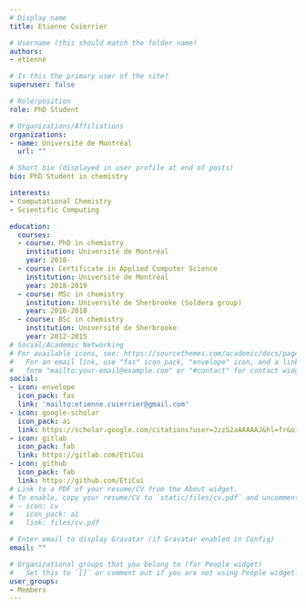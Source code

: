 ```yaml
---
# Display name
title: Etienne Cuierrier

# Username (this should match the folder name)
authors:
- etienne

# Is this the primary user of the site?
superuser: false

# Role/position
role: PhD Student

# Organizations/Affiliations
organizations:
- name: Université de Montréal
  url: ""

# Short bio (displayed in user profile at end of posts)
bio: PhD Student in chemistry

interests:
- Computational Chemistry
- Scientific Computing

education:
  courses:
  - course: PhD in chemistry
    institution: Université de Montréal
    year: 2018-
  - course: Certificate in Applied Computer Science
    institution: Université de Montréal
    year: 2018-2019
  - course: MSc in chemistry
    institution: Université de Sherbrooke (Soldera group)
    year: 2016-2018
  - course: BSc in chemistry
    institution: Université de Sherbrooke
    year: 2012-2015
# Social/Academic Networking
# For available icons, see: https://sourcethemes.com/academic/docs/page-builder/#icons
#   For an email link, use "fas" icon pack, "envelope" icon, and a link in the
#   form "mailto:your-email@example.com" or "#contact" for contact widget.
social:
- icon: envelope
  icon_pack: fas
  link: 'mailto:etienne.cuierrier@gmail.com'
- icon: google-scholar
  icon_pack: ai
  link: https://scholar.google.com/citations?user=JzzS2aAAAAAJ&hl=fr&oi=ao
- icon: gitlab
  icon_pack: fab
  link: https://gitlab.com/EtiCui
- icon: github
  icon_pack: fab
  link: https://github.com/EtiCui
# Link to a PDF of your resume/CV from the About widget.
# To enable, copy your resume/CV to `static/files/cv.pdf` and uncomment the lines below.
# - icon: cv
#   icon_pack: ai
#   link: files/cv.pdf

# Enter email to display Gravatar (if Gravatar enabled in Config)
email: ""

# Organizational groups that you belong to (for People widget)
#   Set this to `[]` or comment out if you are not using People widget.
user_groups:
- Members
---
```


